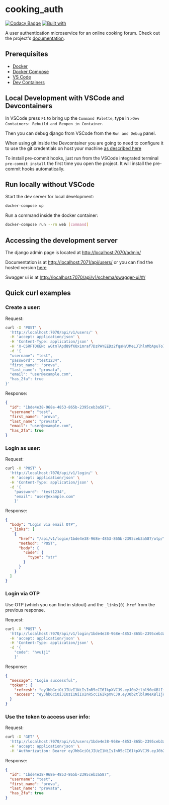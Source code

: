 # cooking_auth

<!-- [![Build Status](https://travis-ci.org/Filo01/cooking_auth.svg?branch=master)](https://travis-ci.org/Filo01/cooking_auth) -->
[![Codacy Badge](https://app.codacy.com/project/badge/Grade/6b9e815fe0e94069bbe6d36879d91772)](https://app.codacy.com/gh/Filo01/cooking_auth/dashboard?utm_source=gh&utm_medium=referral&utm_content=&utm_campaign=Badge_grade)
[![Built with](https://img.shields.io/badge/Built_with-Cookiecutter_Django_Rest-F7B633.svg)](https://github.com/agconti/cookiecutter-django-rest)

A user authentication microservice for an online cooking forum. Check out the project's [documentation](http://Filo01.github.io/cooking_auth/).

## Prerequisites

- [Docker](https://docs.docker.com/docker-for-mac/install/)
- [Docker Compose](https://docs.docker.com/compose/install/)
- [VS Code](https://code.visualstudio.com/)
- [Dev Containers](https://marketplace.visualstudio.com/items?itemName=ms-vscode-remote.remote-containers)

## Local Development with VSCode and Devcontainers

In VSCode press `F1` to bring up the `Command Palette`, type in `>Dev Containers: Rebuild and Reopen in Container`.

Then you can debug django from VSCode from the `Run and Debug` panel.

When using git inside the Devcontainer you are going to need to configure it to use the git credentials on host your machine [as described here](https://code.visualstudio.com/remote/advancedcontainers/sharing-git-credentials)

To install pre-commit hooks, just run from the VSCode integrated terminal `pre-commit install` the first time you open the project. It will install the pre-commit hooks automatically.

## Run locally without VSCode

Start the dev server for local development:
```bash
docker-compose up
```

Run a command inside the docker container:

```bash
docker-compose run --rm web [command]
```

## Accessing the development server

The django admin page is located at [http://localhost:7070/admin/](http://localhost:7070/admin/)

Documentation is at [http://localhost:7071/api/users/](http://localhost:7071/api/users/) or you can find the hosted version [here](https://filo01.github.io/cooking_auth/)

Swagger ui is at [http://localhost:7070/api/v1/schema/swagger-ui/#/](http://localhost:7070/api/v1/schema/swagger-ui/#/)

## Quick curl examples

### Create a user:
Request:
```bash
curl -X 'POST' \
  'http://localhost:7070/api/v1/users/' \
  -H 'accept: application/json' \
  -H 'Content-Type: application/json' \
  -H 'X-CSRFTOKEN: wGtmTApd89fKOx1mraf7DzPAYEEDz2fqaHVJMeLJlhlnMbApuTo7y1jNsGXWy2yX' \
  -d '{
  "username": "test",
  "password": "test1234",
  "first_name": "prova",
  "last_name": "provata",
  "email": "user@example.com",
  "has_2fa": true
}'
```
Response:
```json
{
  "id": "1bde4e38-968e-4853-865b-2395ceb3a587",
  "username": "test",
  "first_name": "prova",
  "last_name": "provata",
  "email": "user@example.com",
  "has_2fa": true
}
```

### Login as user:
Request:
```bash
curl -X 'POST' \
  'http://localhost:7070/api/v1/login/' \
  -H 'accept: application/json' \
  -H 'Content-Type: application/json' \
  -d '{
    "password": "test1234",
    "email": "user@example.com"
    }'
```
Response:
```json
{
  "body": "Login via email OTP",
  "_links": [
    {
      "href": "/api/v1/login/1bde4e38-968e-4853-865b-2395ceb3a587/otp/",
      "method": "POST",
      "body": {
        "code": {
          "type": "str"
        }
      }
    }
  ]
}
```

### Login via OTP

Use OTP (which you can find in stdout) and the `_links[0].href` from the previous response.

Request:
```bash
curl -X 'POST' \
  'http://localhost:7070/api/v1/login/1bde4e38-968e-4853-865b-2395ceb3a587/otp' \
  -H 'accept: application/json' \
  -H 'Content-Type: application/json' \
  -d '{
    "code": "hvu1j1"
    }'
```
Response:
```json
{
  "message": "Login successful",
  "token": {
    "refresh": "eyJhbGciOiJIUzI1NiIsInR5cCI6IkpXVCJ9.eyJ0b2tlbl90eXBlIjoicmVmcmVzaCIsImV4cCI6MTcyNjgyOTY3MiwiaWF0IjoxNzI2NzQzMjcyLCJqdGkiOiIyYzgyMmE4MzFkNmI0OWU0Yjg5NzkxYTJjOTFkNDdiMiIsInVzZXJfaWQiOiIxYmRlNGUzOC05NjhlLTQ4NTMtODY1Yi0yMzk1Y2ViM2E1ODcifQ.SSb2EFGOWIJfRUqE_rkTvw76rdP2XWJCrRGCixA80YA",
    "access": "eyJhbGciOiJIUzI1NiIsInR5cCI6IkpXVCJ9.eyJ0b2tlbl90eXBlIjoiYWNjZXNzIiwiZXhwIjoxNzI2NzQzNTcyLCJpYXQiOjE3MjY3NDMyNzIsImp0aSI6ImRiMTNlNWMyYWJkMzQ1NGM4ZmQ5NWIzMDMyMWM1YzU1IiwidXNlcl9pZCI6IjFiZGU0ZTM4LTk2OGUtNDg1My04NjViLTIzOTVjZWIzYTU4NyJ9.x6zoYVqHwFHLYUqeY_wSVtODQhXpChsKioEjznv7VlQ"
  }
}
```

### Use the token to access user info:

Request:
```bash
curl -X 'GET' \
  'http://localhost:7070/api/v1/users/1bde4e38-968e-4853-865b-2395ceb3a587/' \
  -H 'accept: application/json' \
  -H 'Authorization: Bearer eyJhbGciOiJIUzI1NiIsInR5cCI6IkpXVCJ9.eyJ0b2tlbl90eXBlIjoiYWNjZXNzIiwiZXhwIjoxNzI2NzQzNTcyLCJpYXQiOjE3MjY3NDMyNzIsImp0aSI6ImRiMTNlNWMyYWJkMzQ1NGM4ZmQ5NWIzMDMyMWM1YzU1IiwidXNlcl9pZCI6IjFiZGU0ZTM4LTk2OGUtNDg1My04NjViLTIzOTVjZWIzYTU4NyJ9.x6zoYVqHwFHLYUqeY_wSVtODQhXpChsKioEjznv7VlQ'
```
Response:
```json
{
  "id": "1bde4e38-968e-4853-865b-2395ceb3a587",
  "username": "test",
  "first_name": "prova",
  "last_name": "provata",
  "has_2fa": true
}
```
